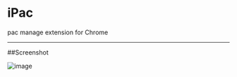 # iPac
pac manage extension for Chrome

--------
##Screenshot

![image](http://int64ago.qiniudn.com/0l8c6nl70hpvi.jpg)